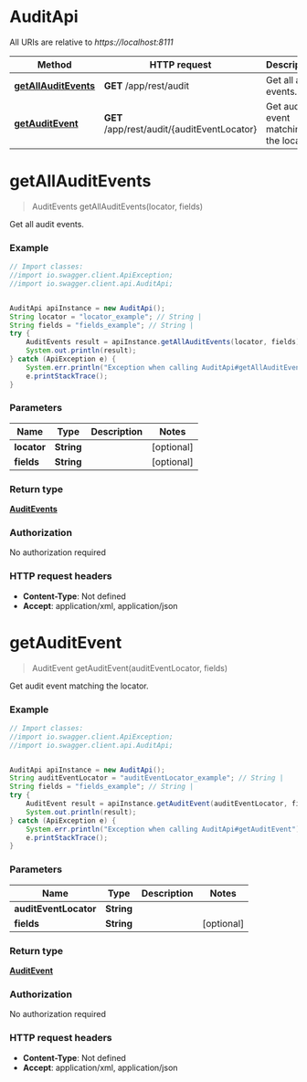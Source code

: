 # AuditApi

All URIs are relative to *https://localhost:8111*

Method | HTTP request | Description
------------- | ------------- | -------------
[**getAllAuditEvents**](AuditApi.md#getAllAuditEvents) | **GET** /app/rest/audit | Get all audit events.
[**getAuditEvent**](AuditApi.md#getAuditEvent) | **GET** /app/rest/audit/{auditEventLocator} | Get audit event matching the locator.


<a name="getAllAuditEvents"></a>
# **getAllAuditEvents**
> AuditEvents getAllAuditEvents(locator, fields)

Get all audit events.



### Example
```java
// Import classes:
//import io.swagger.client.ApiException;
//import io.swagger.client.api.AuditApi;


AuditApi apiInstance = new AuditApi();
String locator = "locator_example"; // String | 
String fields = "fields_example"; // String | 
try {
    AuditEvents result = apiInstance.getAllAuditEvents(locator, fields);
    System.out.println(result);
} catch (ApiException e) {
    System.err.println("Exception when calling AuditApi#getAllAuditEvents");
    e.printStackTrace();
}
```

### Parameters

Name | Type | Description  | Notes
------------- | ------------- | ------------- | -------------
 **locator** | **String**|  | [optional]
 **fields** | **String**|  | [optional]

### Return type

[**AuditEvents**](AuditEvents.md)

### Authorization

No authorization required

### HTTP request headers

 - **Content-Type**: Not defined
 - **Accept**: application/xml, application/json

<a name="getAuditEvent"></a>
# **getAuditEvent**
> AuditEvent getAuditEvent(auditEventLocator, fields)

Get audit event matching the locator.



### Example
```java
// Import classes:
//import io.swagger.client.ApiException;
//import io.swagger.client.api.AuditApi;


AuditApi apiInstance = new AuditApi();
String auditEventLocator = "auditEventLocator_example"; // String | 
String fields = "fields_example"; // String | 
try {
    AuditEvent result = apiInstance.getAuditEvent(auditEventLocator, fields);
    System.out.println(result);
} catch (ApiException e) {
    System.err.println("Exception when calling AuditApi#getAuditEvent");
    e.printStackTrace();
}
```

### Parameters

Name | Type | Description  | Notes
------------- | ------------- | ------------- | -------------
 **auditEventLocator** | **String**|  |
 **fields** | **String**|  | [optional]

### Return type

[**AuditEvent**](AuditEvent.md)

### Authorization

No authorization required

### HTTP request headers

 - **Content-Type**: Not defined
 - **Accept**: application/xml, application/json

